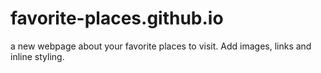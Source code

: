# favorite-places.github.io
a new webpage  about your favorite places to visit. Add images, links and inline styling.
